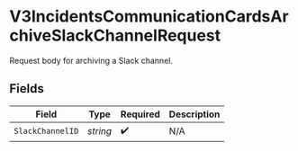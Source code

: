 # V3IncidentsCommunicationCardsArchiveSlackChannelRequest

Request body for archiving a Slack channel.


## Fields

| Field              | Type               | Required           | Description        |
| ------------------ | ------------------ | ------------------ | ------------------ |
| `SlackChannelID`   | *string*           | :heavy_check_mark: | N/A                |